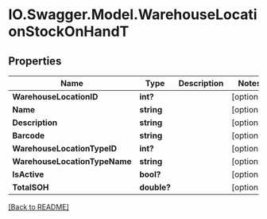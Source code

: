# IO.Swagger.Model.WarehouseLocationStockOnHandT
## Properties

Name | Type | Description | Notes
------------ | ------------- | ------------- | -------------
**WarehouseLocationID** | **int?** |  | [optional] 
**Name** | **string** |  | [optional] 
**Description** | **string** |  | [optional] 
**Barcode** | **string** |  | [optional] 
**WarehouseLocationTypeID** | **int?** |  | [optional] 
**WarehouseLocationTypeName** | **string** |  | [optional] 
**IsActive** | **bool?** |  | [optional] 
**TotalSOH** | **double?** |  | [optional] 

 [[Back to README]](../README.md)

